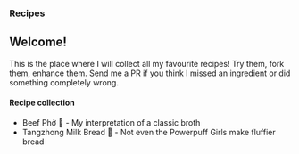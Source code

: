 ### Recipes
## Welcome!
This is the place where I will collect all my favourite recipes! Try them, fork them, enhance them. Send me a PR if you think I missed an ingredient or did something completely wrong.
#### Recipe collection <a id="toc"></a>
+ Beef Phở 🍜 - My interpretation of a classic broth
+ Tangzhong Milk Bread 🍞 - Not even the Powerpuff Girls make fluffier bread